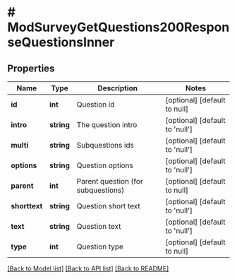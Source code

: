 # # ModSurveyGetQuestions200ResponseQuestionsInner

## Properties

Name | Type | Description | Notes
------------ | ------------- | ------------- | -------------
**id** | **int** | Question id | [optional] [default to null]
**intro** | **string** | The question intro | [optional] [default to 'null']
**multi** | **string** | Subquestions ids | [optional] [default to 'null']
**options** | **string** | Question options | [optional] [default to 'null']
**parent** | **int** | Parent question (for subquestions) | [optional] [default to null]
**shorttext** | **string** | Question short text | [optional] [default to 'null']
**text** | **string** | Question text | [optional] [default to 'null']
**type** | **int** | Question type | [optional] [default to null]

[[Back to Model list]](../../README.md#models) [[Back to API list]](../../README.md#endpoints) [[Back to README]](../../README.md)
